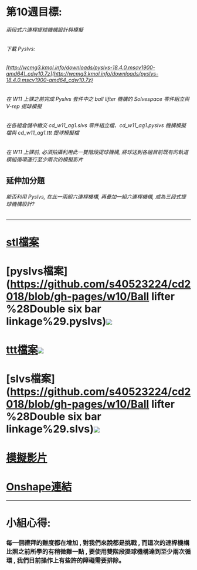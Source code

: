 # 第10週目標:

###### 兩段式六連桿提球機構設計與模擬

###### 下載 Pyslvs:

###### [http://wcmg3.kmol.info/downloads/pyslvs-18.4.0.mscv1900-amd64\_cdw10.7z](http://wcmg3.kmol.info/downloads/pyslvs-18.4.0.mscv1900-amd64_cdw10.7z)

###### 在 W11 上課之前完成 Pyslvs 套件中之 ball lifter 機構的 Solvespace 零件組立與 V-rep 提球模擬

###### 在各組倉儲中繳交 cd\_w11\_ag1.slvs 零件組立檔、cd\_w11\_ag1.pyslvs 機構模擬檔與 cd\_w11\_ag1.ttt 提球模擬檔

###### 在 W11 上課前, 必須拍攝利用此一雙階段提球機構, 將球送到各組目前既有的軌道模組循環運行至少兩次的模擬影片

## 延伸加分題

###### 能否利用 Pyslvs, 在此一兩組六連桿機構, 再疊加一組六連桿機構, 成為三段式提球機構設計?

---

# [stl檔案](https://github.com/s40523224/cd2018/blob/gh-pages/w10/loli2.stl)

# [pyslvs檔案](https://github.com/s40523224/cd2018/blob/gh-pages/w10/Ball lifter %28Double six bar linkage%29.pyslvs)![](/assets/40523210-3.png)

# [ttt檔案](https://github.com/s40523224/cd2018/blob/gh-pages/w10/loli.ttt)![](/assets/40523210-1.png)

# [slvs檔案](https://github.com/s40523224/cd2018/blob/gh-pages/w10/Ball lifter %28Double six bar linkage%29.slvs)![](/assets/40523210-2.png)

# [模擬影片](https://youtu.be/scFy8bWZDGo)

# [Onshape連結](https://cad.onshape.com/documents/cf4a247f0cd69c8487ea2f28/w/ab9b8749f98f35e1e76b6a2e/e/c33665786050a14012d67d2a)

---

# 小組心得:

### 每一個禮拜的難度都在增加 , 對我們來說都是挑戰 , 而這次的連桿機構比照之前所學的有稍微難一點 , 要使用雙階段提球機構達到至少兩次循環 , 我們目前操作上有些許的障礙需要排除。

###



